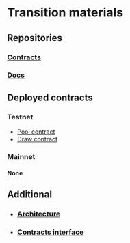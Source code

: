 # Transition materials


## Repositories
### [Contracts](https://github.com/Shard-Labs/pool-together)

### [Docs](https://github.com/Shard-Labs/pool-together-docs)

## Deployed contracts

### Testnet
* [Pool contract](https://explorer.testnet.near.org/accounts/pool.pool-together.testnet)
* [Draw contract](https://explorer.testnet.near.org/accounts/draw.pool-together.testnet)

### Mainnet
#### None


## Additional

* ### [Architecture](./docs/architecture.md)
* ### [Contracts interface](./docs/contracts/)

